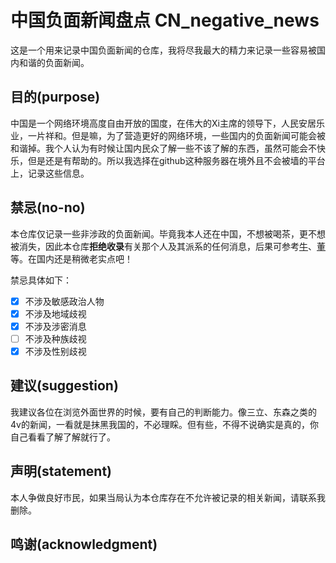 # 中国负面新闻盘点 CN_negative_news
这是一个用来记录中国负面新闻的仓库，我将尽我最大的精力来记录一些容易被国内和谐的负面新闻。

## 目的(purpose)
中国是一个网络环境高度自由开放的国度，在伟大的Xi主席的领导下，人民安居乐业，一片祥和。但是嘛，为了营造更好的网络环境，一些国内的负面新闻可能会被和谐掉。我个人认为有时候让国内民众了解一些不该了解的东西，虽然可能会不快乐，但是还是有帮助的。所以我选择在github这种服务器在境外且不会被墙的平台上，记录这些信息。

## 禁忌(no-no)
本仓库仅记录一些非涉政的负面新闻。毕竟我本人还在中国，不想被喝茶，更不想被消失，因此本仓库**拒绝收录**有关那个人及其派系的任何消息，后果可参考[牛](https://d2g3bjta3n5zzo.cloudfront.net/gb/2023/12/16/a103834658.html)、[董](https://vambook.com/e/action/ShowInfo.php?classid=14&id=45161)等。在国内还是稍微老实点吧！

禁忌具体如下：
- [x] 不涉及敏感政治人物
- [x] 不涉及地域歧视
- [x] 不涉及涉密消息
- [ ] 不涉及种族歧视
- [x] 不涉及性别歧视

## 建议(suggestion)
我建议各位在浏览外面世界的时候，要有自己的判断能力。像三立、东森之类的4v的新闻，一看就是抹黑我国的，不必理睬。但有些，不得不说确实是真的，你自己看看了解了解就行了。

## 声明(statement)
本人争做良好市民，如果当局认为本仓库存在不允许被记录的相关新闻，请联系我删除。

## 鸣谢(acknowledgment)

